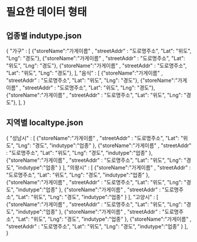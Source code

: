 # 필요한 데이터 형태
## 업종별 indutype.json
{
    "가구" : [
        {"storeName":"가게이름" , "streetAddr" : "도로명주소", "Lat": "위도", "Lng": "경도"},
        {"storeName":"가게이름" , "streetAddr" : "도로명주소", "Lat": "위도", "Lng": "경도"},
        {"storeName":"가게이름" , "streetAddr" : "도로명주소", "Lat": "위도", "Lng": "경도"},
    ],
    "음식" : [
        {"storeName":"가게이름" , "streetAddr" : "도로명주소", "Lat": "위도", "Lng": "경도"},
        {"storeName":"가게이름" , "streetAddr" : "도로명주소", "Lat": "위도", "Lng": "경도"},
        {"storeName":"가게이름" , "streetAddr" : "도로명주소", "Lat": "위도", "Lng": "경도"},
    ],
}

## 지역별 localtype.json
{
    "성남시" : [
        {"storeName":"가게이름" , "streetAddr" : "도로명주소", "Lat": "위도", "Lng": "경도", "indutype":"업종" },
        {"storeName":"가게이름" , "streetAddr" : "도로명주소", "Lat": "위도", "Lng": "경도", "indutype":"업종" },
        {"storeName":"가게이름" , "streetAddr" : "도로명주소", "Lat": "위도", "Lng": "경도", "indutype":"업종" }
    ],
    "의왕시" : [
        {"storeName":"가게이름" , "streetAddr" : "도로명주소", "Lat": "위도", "Lng": "경도", "indutype":"업종" },
        {"storeName":"가게이름" , "streetAddr" : "도로명주소", "Lat": "위도", "Lng": "경도", "indutype":"업종" },
        {"storeName":"가게이름" , "streetAddr" : "도로명주소", "Lat": "위도", "Lng": "경도", "indutype":"업종" }
    ],
    "고양시" : [
        {"storeName":"가게이름" , "streetAddr" : "도로명주소", "Lat": "위도", "Lng": "경도", "indutype":"업종" },
        {"storeName":"가게이름" , "streetAddr" : "도로명주소", "Lat": "위도", "Lng": "경도", "indutype":"업종" },
        {"storeName":"가게이름" , "streetAddr" : "도로명주소", "Lat": "위도", "Lng": "경도", "indutype":"업종" }
    ],
}